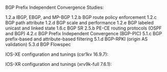BGP Prefix Independent Convergence Studies:

1.2.a IBGP, EBGP, and MP-BGP
1.2.b BGP route policy enforcement
1.2.c BGP path attribute
1.2.d BGP scale and performance
1.2.e BGP labeled unicast and linked state
1.6.c BGP SR
2.5.b PE-CE routing protocols (OSPF and BGP)
4.2.c BGP Prefix Independent Convergence (BGP-PIC)
5.1.c BGP prefix-based and attribute-based filtering
5.1.d BGP-RPKI (origin AS validation)
5.3.d BGP Flowspec

IOS-XE configuration and tunings (csr1kv 16.9.7):



IOS-XR configuration and tunings (xrv9k-full 7.6.1):


